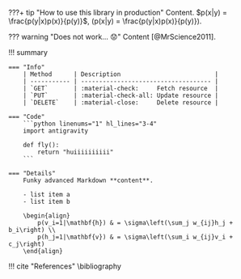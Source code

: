 ???+ tip "How to use this library in production"
    Content.
    $p(x|y) = \frac{p(y|x)p(x)}{p(y)}$, \(p(x|y) = \frac{p(y|x)p(x)}{p(y)}\).


??? warning "Does not work... :worried:"
    Content [@MrScience2011].


!!! summary

    === "Info"
        | Method      | Description                          |
        | ----------- | ------------------------------------ |
        | `GET`       | :material-check:     Fetch resource  |
        | `PUT`       | :material-check-all: Update resource |
        | `DELETE`    | :material-close:     Delete resource |

    === "Code"
        ```python linenums="1" hl_lines="3-4"
        import antigravity

        def fly():
            return "huiiiiiiiiii"
        ```

    === "Details"
        Funky advanced Markdown **content**.

        - list item a
        - list item b

        \begin{align}
            p(v_i=1|\mathbf{h}) & = \sigma\left(\sum_j w_{ij}h_j + b_i\right) \\
            p(h_j=1|\mathbf{v}) & = \sigma\left(\sum_i w_{ij}v_i + c_j\right)
        \end{align}

!!! cite "References"
    \bibliography

